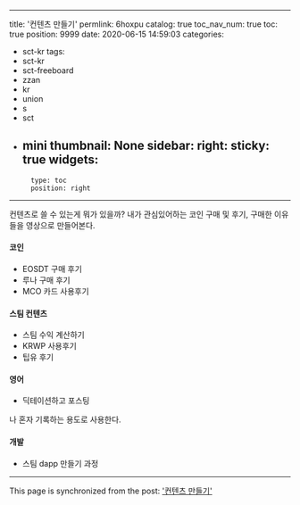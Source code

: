 
---
title: '컨텐츠 만들기'
permlink: 6hoxpu
catalog: true
toc_nav_num: true
toc: true
position: 9999
date: 2020-06-15 14:59:03
categories:
- sct-kr
tags:
- sct-kr
- sct-freeboard
- zzan
- kr
- union
- s
- sct
- mini
thumbnail: None
sidebar:
    right:
        sticky: true
widgets:
    -
        type: toc
        position: right
---


컨텐츠로 쓸 수 있는게 뭐가 있을까? 내가 관심있어하는 코인 구매 및 후기, 구매한 이유들을 영상으로 만들어본다.

#### 코인

* EOSDT 구매 후기
* 루나 구매 후기
* MCO 카드 사용후기

#### 스팀 컨텐츠

* 스팀 수익 계산하기
* KRWP 사용후기
* 팁유 후기

#### 영어

* 딕테이션하고 포스팅

나 혼자 기록하는 용도로 사용한다.

#### 개발
* 스팀 dapp 만들기 과정

- - -

This page is synchronized from the post: ['컨텐츠 만들기'](https://steemit.com/@jacobyu/6hoxpu)
